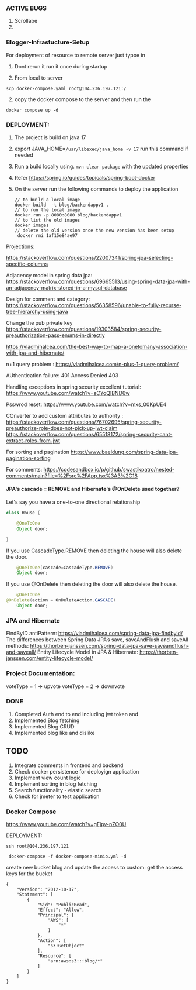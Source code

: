 
### ACTIVE BUGS
1. Scrollabe
2. 





### Blogger-Infrastucture-Setup

For deployment of resource to remote server just typoe in
1. Dont rerun it run it once during startup

3. From local to server
```shell 
scp docker-compose.yaml root@104.236.197.121:/
```
2. copy the docker compose to the server and then run the
```shell
docker compose up -d
```

### DEPLOYMENT:
1. The project is build on java 17
2. export JAVA_HOME=`/usr/libexec/java_home -v 17` run this command if needed
3. Run a build locally using. ```mvn clean package``` with the updated properties
4. Refer https://spring.io/guides/topicals/spring-boot-docker
5. On the server run the following commands to deploy the application

   ```shell
   // to build a local image
   docker build  -t blog/backendappv1 .
   // to run the local image
   docker run -p 8080:8080 blog/backendappv1
   // to list the old images
   docker images 
   // delete the old version once the new version has been setup
    docker rmi 1af15e84ae97
    ```














Projections:




https://stackoverflow.com/questions/22007341/spring-jpa-selecting-specific-columns


Adjacency model in spring data jpa: https://stackoverflow.com/questions/69665513/using-spring-data-jpa-with-an-adjacency-matrix-stored-in-a-mysql-database

Design for comment and category: https://stackoverflow.com/questions/56358596/unable-to-fully-recurse-tree-hierarchy-using-java


Change the pub private key
https://stackoverflow.com/questions/19303584/spring-security-preauthorization-pass-enums-in-directly

https://vladmihalcea.com/the-best-way-to-map-a-onetomany-association-with-jpa-and-hibernate/

n+1 query problem : https://vladmihalcea.com/n-plus-1-query-problem/

AUthentication failure: 401
Access Denied 403

Handling exceptions in spring security excellent tutorial: https://www.youtube.com/watch?v=sCYoQIBND6w

Psswrod reset: https://www.youtube.com/watch?v=mxs_00KpUE4


COnverter to add custom attributes to authority : https://stackoverflow.com/questions/76702695/spring-security-preauthorize-role-does-not-pick-up-jwt-claim
https://stackoverflow.com/questions/65518172/spring-security-cant-extract-roles-from-jwt

For sorting and pagination
https://www.baeldung.com/spring-data-jpa-pagination-sorting

For comments:
https://codesandbox.io/p/github/swastikpatro/nested-comments/main?file=%2Fsrc%2FApp.tsx%3A3%2C18



#### JPA's cascade = REMOVE and Hibernate's @OnDelete used together?
Let's say you have a one-to-one directional relationship
```java
class House {

    @OneToOne
    Object door;

}
```
If you use CascadeType.REMOVE then deleting the house will also delete the door.
```java
    @OneToOne(cascade=CascadeType.REMOVE)
    Object door;
```
If you use @OnDelete then deleting the door will also delete the house.
```java
    @OneToOne
@OnDelete(action = OnDeleteAction.CASCADE)
    Object door;
```

### JPA and Hibernate
FindByID antiPattern: https://vladmihalcea.com/spring-data-jpa-findbyid/
The differences between Spring Data JPA’s save, saveAndFlush and saveAll methods: https://thorben-janssen.com/spring-data-jpa-save-saveandflush-and-saveall/
Entity Lifecycle Model in JPA & Hibernate: https://thorben-janssen.com/entity-lifecycle-model/



### Project Documentation:
voteType = 1 -> upvote
voteType = 2 -> downvote

### DONE
1. Completed Auth end to end including jwt token and
1. Implemented  Blog fetching
2. Implemented Blog CRUD
3. Implemented blog like and dislike

## TODO
1. Integrate comments in frontend and backend
2. Check docker persistence for deployign application
3. Implement view count logic
4. Implement sorting in blog fetching
5. Search functionality - elastic search
3. Check for jmeter to test application

### Docker Compose
https://www.youtube.com/watch?v=gFjpv-nZO0U


DEPLOYMENT:
```
ssh root@104.236.197.121      

 docker-compose -f docker-compose-minio.yml -d
```

create new bucket blog and update the access to custom:
get the access keys for the bucket
```
{
    "Version": "2012-10-17",
    "Statement": [
        {
            "Sid": "PublicRead",
            "Effect": "Allow",
            "Principal": {
                "AWS": [
                    "*"
                ]
            },
            "Action": [
                "s3:GetObject"
            ],
            "Resource": [
                "arn:aws:s3:::blog/*"
            ]
        }
    ]
}
```